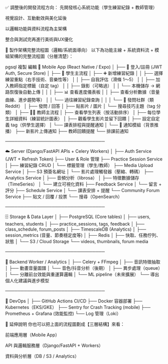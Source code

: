 ✅ 調整後的開發流程方向：
先開發核心系統功能（學生練習紀錄 + 教師管理）

視覺設計、互動動效與美化延後

以邏輯功能與資料流程為主架構

整合與測試完再進行美術與UX優化

🧭 製作架構完整流程圖（邏輯/系統面導向）
以下為功能主線 + 系統資料流 + 模組架構的完整流程圖（分層清楚）：

pgsql
複製
編輯
📱 Mobile App (React Native / Expo)
│
├── 🔐 登入/註冊 (JWT Auth, Secure Store)
│
├── 🎯 學生主流程
│   ├── ➕ 新增練習紀錄
│   │   ├── 選擇練習重點（右手技術、音樂性等）
│   │   ├── 自我評估（滑條 1～5）
│   │   ├── 加入教師指定標籤（自定 tag）
│   │   ├── 錄影（可略過）
│   │   └── 本機儲存 → 網路恢復後自動上傳
│   │
│   ├── 📊 查看進度儀表板
│   │   ├── 查看分析數據（音量曲線、進步趨勢等）
│   │   └── 過往練習紀錄查詢
│   │
│   └── 💬 發問社群（類 Reddit）
│       ├── 發問 / 回答
│       ├── 貼影片 / 圖片
│       └── 搜尋技巧主題（tag 分類）
│
├── 👨‍🏫 教師主流程
│   ├── 查看學生列表（按活動排序）
│   ├── 每位學生詳細資料（練習統計圖表）
│   ├── 觀看學生影片並留下回饋
│   ├── 設定自定義 tag（供學生選擇）
│   └── 課表排程與提醒通知
│
└── 🔔 通知模組（背景推播）
    ├── 新影片上傳通知
    ├── 教師回饋提醒
    └── 排課前通知

────────────────────────────────

☁️ Server (Django/FastAPI APIs + Celery Workers)
│
├── Auth Service (JWT + Refresh Token)
├── User & Role 管理
├── Practice Session Service
│   ├── 練習紀錄 CRUD
│   └── 標籤管理（學生/教師）
├── Media Upload Service
│   ├── S3 預簽名網址
│   └── 影片處理觸發器（壓縮、轉碼）
├── Analytics Service
│   ├── 音頻分析（librosa）
│   ├── 特徵數據儲存（TimeSeries）
│   └── 建立可視化資料
├── Feedback Service
│   └── 留言 + 評分
├── Schedule Service
│   └── 課表安排 + 提醒
└── Community Forum Service
    ├── 貼文 / 回覆 / 投票
    └── 搜尋（OpenSearch）

────────────────────────────────

🗄️ Storage & Data Layer
│
├── PostgreSQL (Core tables)
│   ├── users, teachers, students
│   ├── practice_sessions, tags, feedback
│   ├── class_schedule, forum_posts
│
├── TimescaleDB (Analytics)
│   ├── session_metrics (音量、節奏穩定度等)
│
├── Redis
│   ├── 快取、任務佇列、狀態
│
└── S3 / Cloud Storage
    └── videos, thumbnails, forum media

────────────────────────────────

🧠 Backend Worker / Analytics
│
├── Celery + FFmpeg
│   ├── 音訊特徵抽取
│   ├── 動畫音量圖譜
│   └── 音色/抖音分析（後期）
│
├── 異步處理（queue）
│   └── 分離前台效能與重運算邏輯
│
└── ML pipeline（未來擴展）
    └── 導出個人化建議與進步模型

────────────────────────────────

🔧 DevOps
│
├── GitHub Actions CI/CD
├── Docker 容器部署
├── Kubernetes（EKS/GKE）
├── Sentry for Crash Tracking (mobile)
├── Prometheus + Grafana (效能監控)
└── Log 管理（Loki）

📌 延伸說明
你也可以把上面的流程圖劃成【三層結構】來看：

前端應用層（Mobile App）

API 與邏輯服務層（Django/FastAPI + Workers）

資料與分析層（DB / S3 / Analytics）


